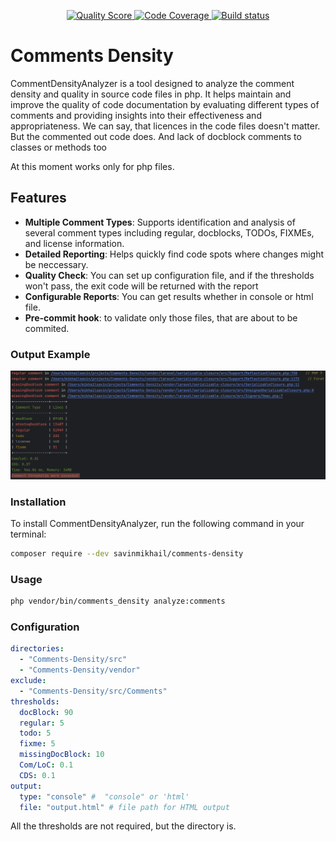 <p align="center">
    <a href="https://scrutinizer-ci.com/g/savinmikhail/Comments-Density/?branch=main">
        <img src="https://scrutinizer-ci.com/g/savinmikhail/Comments-Density/badges/quality-score.png?b=main" alt="Quality Score">
    </a>
    <a href="https://scrutinizer-ci.com/g/savinmikhail/Comments-Density/?branch=main">
        <img src="https://scrutinizer-ci.com/g/savinmikhail/Comments-Density/badges/coverage.png?b=main" alt="Code Coverage">
    </a>
    <a href="https://scrutinizer-ci.com/g/savinmikhail/Comments-Density/?branch=main">
        <img src="https://scrutinizer-ci.com/g/savinmikhail/Comments-Density/badges/build.png?b=main" alt="Build status">
    </a>
</p>

# Comments Density

CommentDensityAnalyzer is a tool designed to analyze the comment density and quality in source code files in php. 
It helps maintain and improve the quality of code documentation by evaluating different types of comments and providing 
insights into their effectiveness and appropriateness.
We can say, that licences in the code files doesn't matter. 
But the commented out code does. And lack of docblock comments to classes or methods too


At this moment works only for php files.

## Features

- **Multiple Comment Types**: Supports identification and analysis of several comment types including regular, 
docblocks, TODOs, FIXMEs, and license information.
- **Detailed Reporting**: Helps quickly find code spots where changes might be neccessary.
- **Quality Check**: You can set up configuration file, and if the thresholds won't pass, the exit code will be returned 
with the report
- **Configurable Reports**: You can get results whether in console or html file.
- **Pre-commit hook**: to validate only those files, that are about to be commited.

### Output Example 
![Output Example](./example_for_readme.png)

### Installation

To install CommentDensityAnalyzer, run the following command in your terminal:

```bash
composer require --dev savinmikhail/comments-density
```

### Usage
```bash
php vendor/bin/comments_density analyze:comments
```

### Configuration

```yaml
directories:
  - "Comments-Density/src"
  - "Comments-Density/vendor"
exclude:
  - "Comments-Density/src/Comments"
thresholds:
  docBlock: 90
  regular: 5
  todo: 5
  fixme: 5
  missingDocBlock: 10
  Com/LoC: 0.1
  CDS: 0.1
output:
  type: "console" #  "console" or 'html'
  file: "output.html" # file path for HTML output
```
All the thresholds are not required, but the directory is.
